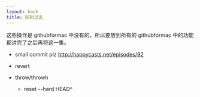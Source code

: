 ```yaml
---
layout: book
title: 回到过去
---
```

这些操作是 githubformac 中没有的，所以要放到所有的 githubformac 中的功能都讲完了之后再将这一集。

- small commit plz http://happycasts.net/episodes/92

- revert

- throw/throwh
  - reset --hard HEAD^